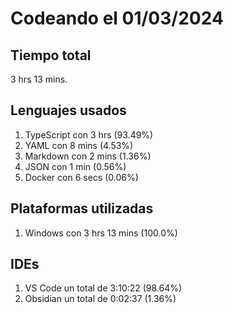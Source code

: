 # Codeando el 01/03/2024

## Tiempo total
3 hrs 13 mins.

## Lenguajes usados
1. TypeScript con 3 hrs (93.49%)
1. YAML con 8 mins (4.53%)
1. Markdown con 2 mins (1.36%)
1. JSON con 1 min (0.56%)
1. Docker con 6 secs (0.06%)

## Plataformas utilizadas
1. Windows con 3 hrs 13 mins (100.0%)

## IDEs
1. VS Code un total de 3:10:22 (98.64%)
1. Obsidian un total de 0:02:37 (1.36%)
